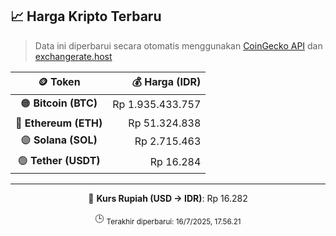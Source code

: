 

<!-- HARGA_KRIPTO -->
## 📈 Harga Kripto Terbaru

> Data ini diperbarui secara otomatis menggunakan [CoinGecko API](https://www.coingecko.com/) dan [exchangerate.host](https://exchangerate.host/)

<div align="center">

| 🪙 Token | 💰 Harga (IDR) |
|:------:|---------------:|
| 🟠 **Bitcoin (BTC)**   | Rp 1.935.433.757 |
| 🔵 **Ethereum (ETH)**  | Rp 51.324.838 |
| 🟣 **Solana (SOL)**    | Rp 2.715.463 |
| 🟢 **Tether (USDT)**   | Rp 16.284 |

---

💱 **Kurs Rupiah (USD → IDR)**: Rp 16.282

🕒 <sub>Terakhir diperbarui: 16/7/2025, 17.56.21</sub>

</div>
<!-- /HARGA_KRIPTO -->